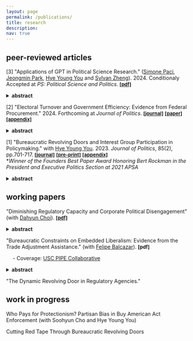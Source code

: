 ```yaml
---
layout: page
permalink: /publications/
title: research
description:   
nav: true
---
```


## peer-reviewed articles
[3] "Applications of GPT in Political Science Research." (<a href='https://www.simonepaci.com'>Simone Paci</a>, <a href='https://jeongminpark-ps.github.io/'>Jeongmin Park</a>, <a href='https://hyeyoungyou.com'>Hye Young You</a> and <a href='https://sylvan.fish/about/'>Sylvan Zheng</a>). 2024. Conditionaly Accepted at _PS: Political Science and Politics_. **<a href='https://kyuwon-lee.github.io/research/gpt_polisci.pdf'><font size="2"> [pdf]</font></a>** 
<details>
      <summary><b>abstract</b></summary>
      This paper explores the transformative role of GPT in political science research, demonstrating its potential to streamline data collection and analysis processes. By automating the extraction of information from diverse data sources—such as historical documents, meeting minutes, news articles, and unstructured digital content—GPT significantly reduces the time and financial resources traditionally required for data management. We explore how GPT’s capabilities complement the work of human research assistants, combining automated efficiency with human oversight to enhance both the reliability and depth of research outputs. The integration of GPT not only makes comprehensive data collection and analysis accessible to researchers with limited resources, it also enhances the overall efficiency and scope of research in political science. This article underscores the increasing importance of artificial intelligence tools in advancing empirical research within the field.
</details>    
<p/> 
 
[2] "Electoral Turnover and Government Efficiency: Evidence from Federal Procurement." 2024. Forthcoming at _Journal of Politics_. **<a href='https://www.journals.uchicago.edu/doi/10.1086/732954'><font size="2"> [journal]</font></a>** **<a href='https://kyuwon-lee.github.io/research/jop_revision.pdf'><font size="2"> [paper]</font></a>**   **<a href='https://kyuwon-lee.github.io/research/appendix_v20.pdf'><font size="2"> [appendix]</font></a>** 
<details><summary><b>abstract</b></summary>
      The president's dominant influence on administrative policymaking has sparked public concerns about resulting inefficiencies at federal agencies. I examine how the possibility of future electoral turnover can limit agencies' engagement in presidential favoritism, focusing on policy areas where Congress can use informal means to constrain agencies' actions under the separation of powers system. In those areas, forward-looking agencies might alter their behavior to accommodate future constraints from the opposition Congress, even given substantial presidential influence. I evaluate these incentives using federal contract data in the United States. I find that as the probability of congressional turnover increases, federal agencies under unified government are more likely to award lower-cost contracts through competitive bidding in the expectation that the future Congress might compel agencies to abandon non-competitive contracts given to firms politically connected to the president. My findings challenge the dominant perspective that electoral turnover necessarily degrades bureaucratic performance.
</details>
<p/>

 
[1] "Bureaucratic Revolving Doors and Interest Group Participation in Policymaking." with <a href='https://hyeyoungyou.com'>Hye Young You</a>. 2023. _Journal of Politics_, 85(2), pp.701-717. **<a href='https://www.journals.uchicago.edu/doi/10.1086/722340'><font size="2"> [journal]</font></a>**   **<a href='https://kyuwon-lee.github.io/research/jop_manuscript.pdf'><font size="2"> [pre-print]</font></a>**   **<a href='https://kyuwon-lee.github.io/research/online_appendix.pdf'><font size="2"> [appendix]</font></a>**  
*_Winner of the Founders Best Paper Award Honoring Bert Rockman in the President and Executive Politics Section at 2021 APSA_
<details>
      <summary><b>abstract</b></summary>
      There is growing concern about the movement of individuals from private sectors to bureaucracies, yet it is unclear how bureaucratic revolving doors affect connected firms’ political participation. We argue that when connected individuals enter government, connected firms reduce their proactive forms of participation because their connected bureaucrats possess firm-specific technical and legal knowledge to help them achieve their policy objectives. We test our intuition by constructing a novel data set on career trajectories of bureaucrats in the Office of the US Trade Representative (USTR) and firms that are connected to USTR’s revolving-door bureaucrats. Empirical results show that firms with connections to USTR bureaucrats decrease their lobbying spending and participation on advisory committees under the USTR. The decrease in political participation is stronger when connected bureaucrats are more influential in policy production. Our findings suggest that decreases in interest groups’ political activities might not imply that their influence on policy making is diminished.
</details>    
<p/>
      
## working papers 
"Diminishing Regulatory Capacity and Corporate Political Disengagement" (with <a href='https://dahyunc.github.io'>Dahyun Choi</a>).   **<a href='https://osf.io/preprints/osf/ymqds'><font size="2"> [pdf]</font></a>**
<details>
      <summary><b>abstract</b></summary>
      Although there are public concerns about the declining capacity of regulatory agencies and its impact on regulatory outcomes, such decline could also lead regulated firms to disengage themselves from politics. We examine whether and how firms reduce their campaign contributions in response to decreases in state-level regulatory capacity. To do so, we collect original datasets on the workforce size of U.S. state environmental agencies and leverage variations in workforce shocks that arise from the gap between actual and appropriated workforce sizes. Our analysis reveals that state environmental agencies' workforce shocks decrease firms' donations to state legislators---particularly to those in the majority party and Democratic party---but do not affect firms' contributions to their ideological allies. Workforce shocks also decrease firms' environmental issue-related lobbying at the federal level. Overall, this article provides a nuanced picture of how diminishing regulatory capacity could shape corporate political activities.
</details>    
<p/>

    
"Bureaucratic Constraints on Embedded Liberalism: Evidence from the Trade Adjustment Assistance." (with <a href='https://cfbalcazar.github.io'>Felipe Balcazar</a>).  **<font size="2"> [pdf]</font>**

&emsp;      - Coverage: <a href='https://priceschool.usc.edu/news/delayed-government-benefits-workers-free-trade/'>USC PIPE Collaborative</a>

<details>
      <summary><b>abstract</b></summary>
      Scholars have long claimed that international integration can be sustained by providing sufficient government compensation to workers adversely affected by it. We argue that the success of this social contract&mdash;known as Embedded Liberalism&mdash;also depends on the bureaucracies responsible for delivering the compensation. Bureaucratic delays in delivering compensation can undermine citizens' confidence in the government's ability to protect them from the adverse consequences of international trade, leading to diminished support for redistribution and globalization. We test our theory on the Trade Adjustment Assistance (TAA) program in the United States. By leveraging the quasi-random assignment of TAA petitions to individual bureaucrats, we estimate the effect of bureaucrat-driven delays in processing petitions on the attitudes of over 200,000 voters from 2006 to 2016. Empirical results support our theory and indicate that effects are stronger where the information is more likely to reach citizens. We discuss how bureaucratic hurdles in redistributive programs may significantly contribute to the backlash against globalization.
</details>  
<p/>    

    
"The Dynamic Revolving Door in Regulatory Agencies."     

## work in progress
Who Pays for Protectionism? Partisan Bias in Buy American Act Enforcement (with Soohyun Cho and Hye Young You)

Cutting Red Tape Through Bureaucratic Revolving Doors
